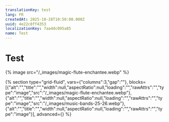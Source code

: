 ```yaml
---
translationKey: test
lang: FR
createdAt: 2025-10-28T10:50:00.000Z
uuid: 4e22c8ff4353
localizationKey: 7aa4dc095a85
name: Test
---
```

# Test

{% image src="/_images/magic-flute-enchantee.webp" %}

{% section type="grid-fluid", vars={"columns":3,"gap":""}, blocks=[{"alt":"","title":"","width":null,"aspectRatio":null,"loading":"","rawAttrs":"","type":"image","src":"/_images/magic-flute-enchantee.webp"},{"alt":"","title":"","width":null,"aspectRatio":null,"loading":"","rawAttrs":"","type":"image","src":"/_images/music-bands-25-26.webp"},{"alt":"","title":"","width":null,"aspectRatio":null,"loading":"","rawAttrs":"","type":"image"}], advanced={} %}
